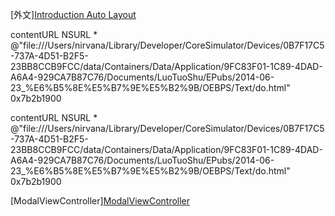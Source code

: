 
[外文][Introduction Auto Layout](http://www.appcoda.com/introduction-auto-layout/)

contentURL	NSURL *	@"file:///Users/nirvana/Library/Developer/CoreSimulator/Devices/0B7F17C5-737A-4D51-B2F5-23BB8CCB9FCC/data/Containers/Data/Application/9FC83F01-1C89-4DAD-A6A4-929CA7B87C76/Documents/LuoTuoShu/EPubs/2014-06-23_%E6%B5%8E%E5%B7%9E%E5%B2%9B/OEBPS/Text/do.html"	0x7b2b1900

contentURL	NSURL *	@"file:///Users/nirvana/Library/Developer/CoreSimulator/Devices/0B7F17C5-737A-4D51-B2F5-23BB8CCB9FCC/data/Containers/Data/Application/9FC83F01-1C89-4DAD-A6A4-929CA7B87C76/Documents/LuoTuoShu/EPubs/2014-06-23_%E6%B5%8E%E5%B7%9E%E5%B2%9B/OEBPS/Text/do.html"	0x7b2b1900

[ModalViewController][ModalViewController](http://mobile.cnw.com.cn/exp/apple/htm2013/20130530_271154.shtml)

